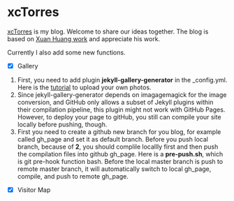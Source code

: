 # xcTorres

[xcTorres](http://xcTorres.github.io) is my blog. Welcome to share our ideas together. The blog is based on [Xuan Huang work](https://github.com/Huxpro/huxpro.github.io) and appreciate his work.   

Currently I also add some new functions.  

- [x] Gallery  
1. First, you need to add plugin **jekyll-gallery-generator** in the _config.yml. Here is the [tutorial](https://github.com/ggreer/jekyll-gallery-generator) to upload your own photos. 
2. Since jekyll-gallery-generator depends on imagagemagick for the image conversion, and GitHub only allows a subset of Jekyll plugins within their compilation pipeline, this plugin might not work with GitHub Pages. However, to deploy your page to gitHub, you still can compile your site locally before pushing, though.  
3. First you need to create a github new branch for you blog, for example called gh_page and set it as default branch. Before you push local branch, because of **2**, you should complile locallly first and then push the compilation files into github gh_page. Here is a **pre-push.sh**, which is git pre-hook function bash. Before the local master branch is push to remote master branch, it will automatically switch to local gh_page, compile, and push to remote gh_page.

- [x] Visitor Map  



